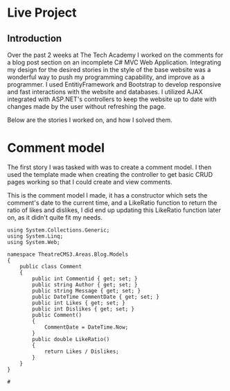 # Live Project

## Introduction
Over the past 2 weeks at The Tech Academy I worked on the comments for a blog post section on an incomplete C# MVC Web Application. Integrating my design for the desired stories in the style of the base website was a wonderful way to push my programming capability, and improve as a programmer. I used EntitiyFramework and Bootstrap to develop responsive and fast interactions with the website and databases. I utilized AJAX integrated with ASP.NET's controllers to keep the website up to date with changes made by the user without refreshing the page.

Below are the stories I worked on, and how I solved them.

# Comment model
The first story I was tasked with was to create a comment model. I then used the template made when creating the controller to get basic CRUD pages working so that I could create and view comments.

This is the comment model I made, it has a constructor which sets the comment's date to the current time, and a LikeRatio function to return the ratio of likes and dislikes, I did end up updating this LikeRatio function later on, as it didn't quite fit my needs.
```using System;
using System.Collections.Generic;
using System.Linq;
using System.Web;

namespace TheatreCMS3.Areas.Blog.Models
{
    public class Comment
    {
        public int Commentid { get; set; }
        public string Author { get; set; }
        public string Message { get; set; }
        public DateTime CommentDate { get; set; }
        public int Likes { get; set; }
        public int Dislikes { get; set; }
        public Comment()
        {
            CommentDate = DateTime.Now;
        }
        public double LikeRatio()
        {
            return Likes / Dislikes;
        }
    }
}

#
